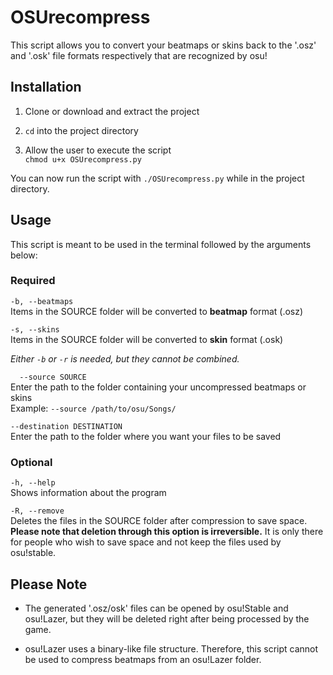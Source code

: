 # OSUrecompress

This script allows you to convert your beatmaps or skins back to the '.osz' and '.osk' file formats respectively that are recognized by osu!

## Installation
1. Clone or download and extract the project  

1. `cd` into the project directory  

2. Allow the user to execute the script  
   `chmod u+x OSUrecompress.py` 

You can now run the script with `./OSUrecompress.py` while in the project directory.

## Usage
This script is meant to be used in the terminal followed by the arguments below:  

### Required  

`-b, --beatmaps`      
Items in the SOURCE folder will be converted to **beatmap** format (.osz)

`-s, --skins`      
Items in the SOURCE folder will be converted to **skin** format (.osk)

*Either `-b` or `-r` is needed, but they cannot be combined.*


`  --source SOURCE`  
Enter the path to the folder containing your uncompressed beatmaps or skins  
Example: `--source /path/to/osu/Songs/`

`--destination DESTINATION`  
Enter the path to the folder where you want your files to be saved  

### Optional

`-h, --help`      
Shows information about the program
  
`-R, --remove`  
Deletes the files in the SOURCE folder after compression to save space.  
**Please note that deletion through this option is irreversible.**
It is only there for people who wish to save space and not keep the files used by osu!stable.

## Please Note
- The generated '.osz/osk' files can be opened by osu!Stable and osu!Lazer, but they will be deleted right after being processed by the game.  
  
- osu!Lazer uses a binary-like file structure. Therefore, this script cannot be used to compress beatmaps from an osu!Lazer folder.
